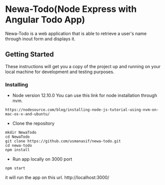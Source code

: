 # Newa-Todo(Node Express with Angular Todo App)
Newa-Todo is a web application that is able to retrieve a user's name through inout form and displays it.

## Getting Started
These instructions will get you a copy of the project up and running on your local machine for development and testing purposes.

### Installing
* Node version
 12.10.0
You can use this link for node installation through nvm.
 ```
https://nodesource.com/blog/installing-node-js-tutorial-using-nvm-on-mac-os-x-and-ubuntu/
 ```
* Clone the repository
```
mkdir NewaTodo
cd NewaTodo
git clone https://github.com/usmanasif/newa-todo.git
cd newa-todo
npm install
```
* Run app locally on 3000 port
```
npm start
```
it will run the app on this url.
http://localhost:3000/
